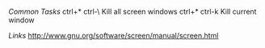 *Common Tasks*
ctrl+* ctrl-\       Kill all screen windows
ctrl+* ctrl-k       Kill current window



*Links*
http://www.gnu.org/software/screen/manual/screen.html
